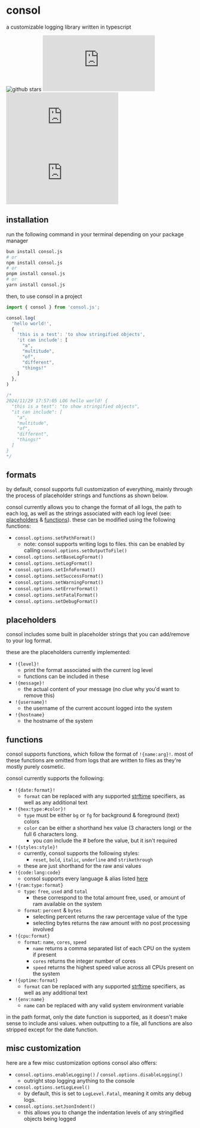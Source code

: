 # consol
a customizable logging library written in typescript

![github stars](https://badgen.net/github/stars/aprilsbloom/consol) 
![npm version](https://badgen.net/npm/v/consol.js) 
![total npm downloads](https://badgen.net/npm/dt/consol.js) 
![monthly npm downloads](https://badgen.net/npm/dm/consol.js)

## installation
run the following command in your terminal depending on your package manager
```bash
bun install consol.js
# or
npm install consol.js
# or
pnpm install consol.js
# or
yarn install consol.js
```

then, to use consol in a project
```ts
import { consol } from 'consol.js';

consol.log(
  'hello world!',
  {
    'this is a test': 'to show stringified objects',
    'it can include': [
      "a",
      "multitude",
      "of",
      "different",
      "things!"
    ]
  },
)

/*
2024/11/29 17:57:05 LOG hello world! {
  "this is a test": "to show stringified objects",
  "it can include": [
    "a",
    "multitude",
    "of",
    "different",
    "things!"
  ]
}
*/
```

## formats
by default, consol supports full customization of everything, mainly through the process of placeholder strings and functions as shown below.

consol currently allows you to change the format of all logs, the path to each log, as well as the strings associated with each log level (see: [placeholders](#placeholders) & [functions](#functions)). these can be modified using the following functions:
- `consol.options.setPathFormat()`
  - note: consol supports writing logs to files. this can be enabled by calling `consol.options.setOutputToFile()`
- `consol.options.setBaseLogFormat()`
- `consol.options.setLogFormat()`
- `consol.options.setInfoFormat()`
- `consol.options.setSuccessFormat()`
- `consol.options.setWarningFormat()`
- `consol.options.setErrorFormat()`
- `consol.options.setFatalFormat()`
- `consol.options.setDebugFormat()`


## placeholders
consol includes some built in placeholder strings that you can add/remove to your log format.

these are the placeholders currently implemented:
- `!{level}!`
  - print the format associated with the current log level
  - functions can be included in these
- `!{message}!`
  - the actual content of your message (no clue why you'd want to remove this)
- `!{username}!`
  - the username of the current account logged into the system
- `!{hostname}`
  - the hostname of the system


## functions
consol supports functions, which follow the format of `!{name:arg}!`. most of these functions are omitted from logs that are written to files as they're mostly purely cosmetic.

consol currently supports the following:
- `!{date:format}!`
  - `format` can be replaced with any supported [strftime](https://github.com/samsonjs/strftime?tab=readme-ov-file#supported-specifiers) specifiers, as well as any additional text
- `!{hex:type:#color}!`
  - `type` must be either `bg` or `fg` for background & foreground (text) colors
  - `color` can be either a shorthand hex value (3 characters long) or the full 6 characters long.
    - you *can* include the # before the value, but it isn't required
- `!{styles:style}!`
  - currently, consol supports the following styles:
    - `reset`, `bold`, `italic`, `underline` and `strikethrough`
  - these are just shorthand for the raw ansi values
- `!{code:lang:code}`
  - consol supports every language & alias listed [here](https://github.com/highlightjs/highlight.js/blob/main/SUPPORTED_LANGUAGES.md)
- `!{ram:type:format}`
  - `type`: `free`, `used` and `total`
    - these correspond to the total amount free, used, or amount of ram available on the system
  - `format`: `percent` & `bytes`
    - selecting percent returns the raw percentage value of the type
    - selecting bytes returns the raw amount with no post processing involved
- `!{cpu:format}`
  - `format`: `name`, `cores`, `speed`
    - `name` returns a comma separated list of each CPU on the system if present
    - `cores` returns the integer number of cores
    - `speed` returns the highest speed value across all CPUs present on the system
- `!{uptime:format}`
  - `format` can be replaced with any supported [strftime](https://github.com/samsonjs/strftime?tab=readme-ov-file#supported-specifiers) specifiers, as well as any additional text
- `!{env:name}`
  - `name` can be replaced with any valid system environment variable

in the path format, only the date function is supported, as it doesn't make sense to include ansi values.
when outputting to a file, all functions are also stripped except for the date function.


## misc customization
here are a few misc customization options consol also offers:
- `consol.options.enableLogging()` / `consol.options.disableLogging()`
  - outright stop logging anything to the console
- `consol.options.setLogLevel()`
  - by default, this is set to `LogLevel.Fatal`, meaning it omits any debug logs.
- `consol.options.setJsonIndent()`
  - this allows you to change the indentation levels of any stringified objects being logged
